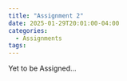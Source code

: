 ```yaml
---
title: "Assignment 2"
date: 2025-01-29T20:01:00-04:00
categories:
  - Assignments
tags:
---
```


Yet to be Assigned...